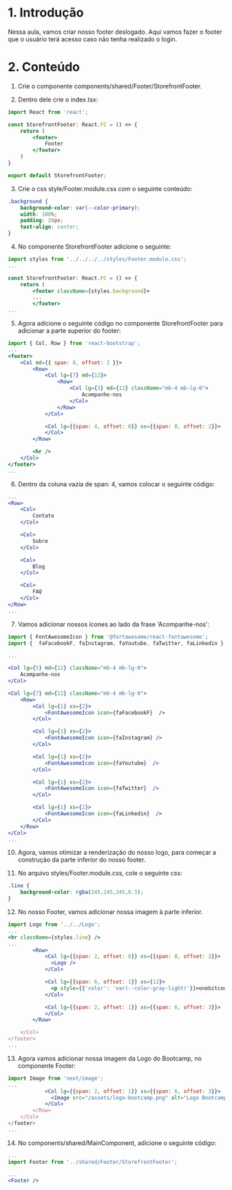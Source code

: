 # 1. Introdução

Nessa aula, vamos criar nosso footer deslogado. Aqui vamos fazer o footer que o usuário terá acesso caso não tenha realizado o login.

# 2. Conteúdo

1. Crie o componente components/shared/Footer/StorefrontFooter.

2. Dentro dele crie o index.tsx:

```jsx
import React from 'react';

const StorefrontFooter: React.FC = () => {
    return (
        <footer>
            Footer
        </footer>
    )
}

export default StorefrontFooter;
```

3. Crie o css style/Footer.module.css com o seguinte conteúdo:

```css
.background {
    background-color: var(--color-primary);
    width: 100%;
    padding: 20px;
    text-align: center;
}
```

4. No componente StorefrontFooter adicione o seguinte:

```jsx
import styles from '../../../../styles/Footer.module.css';
...

const StorefrontFooter: React.FC = () => {
    return (
        <footer className={styles.background}>
        ...
        </footer>
...
```

5. Agora adicione o seguinte código no componente StorefrontFooter para adicionar a parte superior do footer:
```jsx
import { Col, Row } from 'react-bootstrap';
...
<footer>
    <Col md={{ span: 8, offset: 2 }}>
        <Row>
            <Col lg={7} md={12}>
                <Row>
                    <Col lg={3} md={12} className="mb-4 mb-lg-0">
                        Acompanhe-nos
                    </Col>
                </Row>
            </Col>

            <Col lg={{span: 4, offset: 0}} xs={{span: 8, offset: 2}}>
            </Col>
        </Row>

        <hr />
    </Col>
</footer>
...
```

6. Dentro da coluna vazia de span: 4, vamos colocar o seguinte código:

```jsx
...
<Row>
    <Col>
        Contato
    </Col>

    <Col>
        Sobre
    </Col>

    <Col>
        Blog
    </Col>

    <Col>
        FAQ
    </Col>
</Row>
...
```

7. Vamos adicionar nossos ícones ao lado da frase 'Acompanhe-nos':

```jsx
import { FontAwesomeIcon } from '@fortawesome/react-fontawesome';
import {  faFacebookF, faInstagram, faYoutube, faTwitter, faLinkedin } from '@fortawesome/free-brands-svg-icons';

...

<Col lg={5} md={12} className="mb-4 mb-lg-0">
    Acompanhe-nos
</Col>

<Col lg={7} md={12} className="mb-4 mb-lg-0">
    <Row>
        <Col lg={1} xs={2}>
            <FontAwesomeIcon icon={faFacebookF}  />
        </Col>

        <Col lg={1} xs={2}>
            <FontAwesomeIcon icon={faInstagram} />
        </Col>

        <Col lg={1} xs={2}>
            <FontAwesomeIcon icon={faYoutube}  />
        </Col>

        <Col lg={1} xs={2}>
            <FontAwesomeIcon icon={faTwitter}  />
        </Col>

        <Col lg={1} xs={2}>
            <FontAwesomeIcon icon={faLinkedin}  />
        </Col>
    </Row>
</Col>
...
```

10. Agora, vamos otimizar a renderização do nosso logo, para começar a construção da parte inferior do nosso footer.

11. No arquivo styles/Footer.module.css, cole o seguinte css:

```css
.line {
    background-color: rgba(245,245,245,0.3);
}
```

12. No nosso Footer, vamos adicionar nossa imagem à parte inferior.

```jsx
import Logo from '../../Logo';
...
<hr className={styles.line} />
...
        <Row>
            <Col lg={{span: 2, offset: 0}} xs={{span: 8, offset: 2}}>
              <Logo />
            </Col>

            <Col lg={{span: 6, offset: 1}} xs={12}>
              <p style={{'color': 'var(--color-gray-light)'}}>onebitcode.com • contato@onebitcode.com</p>
            </Col>

            <Col lg={{span: 2, offset: 1}} xs={{span: 6, offset: 3}}>
            </Col>
        </Row>

    </Col>
</footer>
...
```

13. Agora vamos adicionar nossa imagem da Logo do Bootcamp, no componente Footer:

```jsx
import Image from 'next/image';
...
            <Col lg={{span: 2, offset: 1}} xs={{span: 6, offset: 3}}>
              <Image src="/assets/logo-bootcamp.png" alt="Logo Bootcamp" width={240} height={70} />
            </Col>
        </Row>
    </Col>
</footer>
...
```

14. No components/shared/MainComponent, adicione o seguinte código:

```jsx
...
import Footer from '../shared/Footer/StorefrontFooter';

...
<Footer />
```